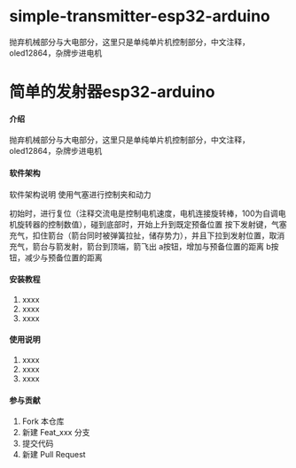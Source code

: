 # simple-transmitter-esp32-arduino
抛弃机械部分与大电部分，这里只是单纯单片机控制部分，中文注释，oled12864，杂牌步进电机
# 简单的发射器esp32-arduino

#### 介绍
抛弃机械部分与大电部分，这里只是单纯单片机控制部分，中文注释，oled12864，杂牌步进电机

#### 软件架构
软件架构说明
使用气塞进行控制夹和动力

初始时，进行复位（注释交流电是控制电机速度，电机连接旋转棒，100为自调电机旋转器的控制数值），碰到底部时，开始上升到既定预备位置
按下发射键，气塞充气，扣住箭台（箭台同时被弹簧拉扯，储存势力），并且下拉到发射位置，取消充气，箭台与箭发射，箭台到顶端，箭飞出
a按钮，增加与预备位置的距离
b按钮，减少与预备位置的距离

#### 安装教程

1.  xxxx
2.  xxxx
3.  xxxx

#### 使用说明

1.  xxxx
2.  xxxx
3.  xxxx

#### 参与贡献

1.  Fork 本仓库
2.  新建 Feat_xxx 分支
3.  提交代码
4.  新建 Pull Request



